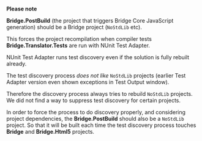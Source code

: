 ﻿**Please note**

**Bridge.PostBuild** (the project that triggers Bridge Core JavaScript generation) should be a Bridge project (`NoStdLib` etc).

This forces the project recompilation when compiler tests **Bridge.Translator.Tests** are run with NUnit Test Adapter.

NUnit Test Adapter runs test discovery even if the solution is fully rebuilt already.

The test discovery process _does not like_ `NoStdLib` projects (earlier Test Adapter version even shown exceptions in Test Output window).

Therefore the discovery process always tries to rebuild `NoStdLib` projects. We did not find a way to suppress test discovery for certain projects.

In order to force the process to do discovery properly, and considering project dependencies, the **Bridge.PostBuild** should also be a `NoStdLib` project. So that it will be built each time the test discovery process touches **Bridge** and **Bridge.Html5** projects.